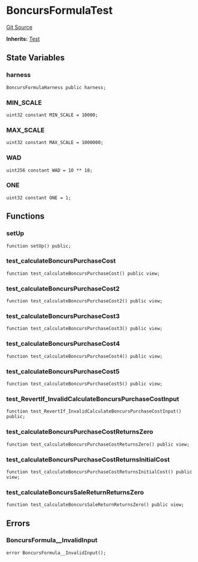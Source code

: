 # BoncursFormulaTest
[Git Source](https://github.com/dustinstacy/boncurs/blob/7928cae257b46ede89b50d06eaae18601fcd0340/test/BoncursFormula.t.sol)

**Inherits:**
[Test](/lib/forge-std/src/Test.sol/abstract.Test.md)


## State Variables
### harness

```solidity
BoncursFormulaHarness public harness;
```


### MIN_SCALE

```solidity
uint32 constant MIN_SCALE = 10000;
```


### MAX_SCALE

```solidity
uint32 constant MAX_SCALE = 1000000;
```


### WAD

```solidity
uint256 constant WAD = 10 ** 18;
```


### ONE

```solidity
uint32 constant ONE = 1;
```


## Functions
### setUp


```solidity
function setUp() public;
```

### test_calculateBoncursPurchaseCost


```solidity
function test_calculateBoncursPurchaseCost() public view;
```

### test_calculateBoncursPurchaseCost2


```solidity
function test_calculateBoncursPurchaseCost2() public view;
```

### test_calculateBoncursPurchaseCost3


```solidity
function test_calculateBoncursPurchaseCost3() public view;
```

### test_calculateBoncursPurchaseCost4


```solidity
function test_calculateBoncursPurchaseCost4() public view;
```

### test_calculateBoncursPurchaseCost5


```solidity
function test_calculateBoncursPurchaseCost5() public view;
```

### test_RevertIf_InvalidCalculateBoncursPurchaseCostInput


```solidity
function test_RevertIf_InvalidCalculateBoncursPurchaseCostInput() public;
```

### test_calculateBoncursPurchaseCostReturnsZero


```solidity
function test_calculateBoncursPurchaseCostReturnsZero() public view;
```

### test_calculateBoncursPurchaseCostReturnsInitialCost


```solidity
function test_calculateBoncursPurchaseCostReturnsInitialCost() public view;
```

### test_calculateBoncursSaleReturnReturnsZero


```solidity
function test_calculateBoncursSaleReturnReturnsZero() public view;
```

## Errors
### BoncursFormula__InvalidInput

```solidity
error BoncursFormula__InvalidInput();
```

